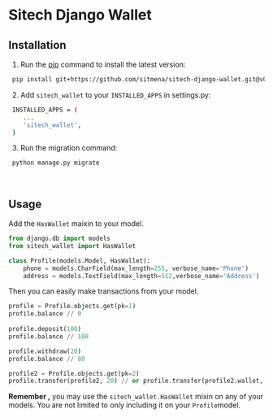 
# Sitech Django Wallet


## Installation

1. Run the [pip](https://pip.pypa.io/en/stable/) command to install the latest version:
```bash
 pip install git+https://github.com/sitmena/sitech-django-wallet.git@v0.1
```

2. Add `sitech_wallet` to your `INSTALLED_APPS` in settings.py:
```bash
 INSTALLED_APPS = (
    ...
    'sitech_wallet',
 )
```
3. Run the migration command:
```bash
 python manage.py migrate
```
<br>

## Usage
Add the  `HasWallet`  maixin to your model.

```python
from django.db import models
from sitech_wallet import HasWallet

class Profile(models.Model, HasWallet):  
	phone = models.CharField(max_length=255, verbose_name='Phone')
	address = models.TextField(max_length=512,verbose_name='Address')
```	

Then you can easily make transactions from your model.
```python
profile = Profile.objects.get(pk=1)
profile.balance // 0
  
profile.deposit(100)
profile.balance // 100

profile.withdraw(20)
profile.balance // 80

profile2 = Profile.objects.get(pk=2)
profile.transfer(profile2, 20) // or profile.transfer(profile2.wallet, 20)

```	

**Remember ,** you may use the `sitech_wallet.HasWallet` mixin on any of your models. You are not limited to only including it on your `Profile`model.
